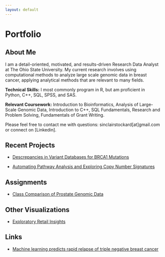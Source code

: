 ```yaml
---
layout: default
---
```

# Portfolio

## About Me

I am a detail-oriented, motivated, and results-driven Research Data Analyst at The Ohio State University. My current research involves using computational methods to analyze large scale genomic data in breast cancer, applying analytical methods that are relevant to many fields.

**Technical Skills:** I most commonly program in R, but am proficient in Python, C++, SQL, SPSS, and SAS.

**Relevant Coursework:** Introduction to Bioinformatics, Analysis of  Large-Scale Genomic Data, Introduction to C++, SQL Fundamentals, Research and Problem Solving, Fundamentals of Grant Writing.

Please feel free to contact me with questions: sinclairstockard[at]gmail.com or connect on [Linkedin].

## Recent Projects
  
* [Descrepancies in Variant Databases for BRCA1 Mutations](./variants.md)
  
* [Automating Pathway Analysis and Exploring Copy Number Signatures](./Pathway.md)

## Assignments

* [Class Comparison of Prostate Genomic Data](./assignments/HW3.html)

## Other Visualizations

* [Exploratory Retail Insights](./shopp/ing.md)

## Links

* [Machine learning predicts rapid relapse of triple negative breast cancer](https://www.biorxiv.org/content/10.1101/613604v1)


